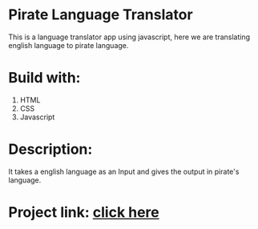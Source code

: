 # Pirate Language Translator
This is a language translator app using javascript, here we are translating english language to pirate language.

# Build with:
1. HTML
2. CSS 
3. Javascript

# Description:
It takes a english language as an Input and gives the output in pirate's language.

# Project link: [click here](https://piratespeech.netlify.app/)
